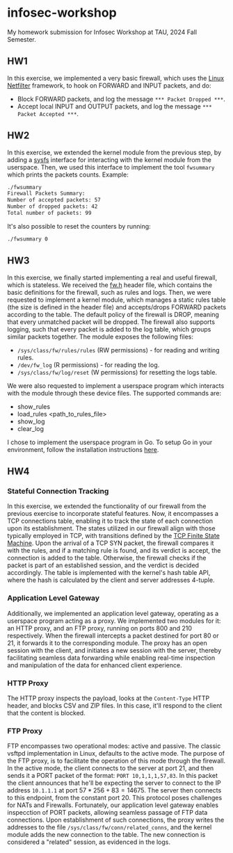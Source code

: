 # infosec-workshop
My homework submission for Infosec Workshop at TAU, 2024 Fall Semester.

## HW1
In this exercise, we implemented a very basic firewall, which uses the [Linux Netfilter](https://en.wikipedia.org/wiki/Netfilter) framework, to hook on FORWARD and INPUT packets, and do:
- Block FORWARD packets, and log the message `*** Packet Dropped ***`.
- Accept local INPUT and OUTPUT packets, and log the message `*** Packet Accepted ***`.

## HW2
In this exercise, we extended the kernel module from the previous step, by adding a [sysfs](https://docs.kernel.org/filesystems/sysfs.html) interface for interacting with the kernel module from the userspace.
Then, we used this interface to implement the tool `fwsummary` which prints the packets counts.
Example:
```bash
./fwsummary
Firewall Packets Summary:
Number of accepted packets: 57
Number of dropped packets: 42
Total number of packets: 99
```

It's also possible to reset the counters by running:
```bash
./fwsummary 0
```

## HW3
In this exercise, we finally started implementing a real and useful firewall, which is stateless.
We received the [fw.h](module/fw.h) header file, which contains the basic definitions for the firewall, such as rules and logs.
Then, we were requested to implement a kernel module, which manages a static rules table (the size is defined in the header file) and accepts/drops FORWARD packets according to the table. The default policy of the firewall is DROP, meaning that every unmatched packet will be dropped.
The firewall also supports logging, such that every packet is added to the log table, which groups similar packets together.
The module exposes the following files:
- `/sys/class/fw/rules/rules` (RW permissions) - for reading and writing rules.
- `/dev/fw_log` (R permissions) - for reading the log.
- `/sys/class/fw/log/reset` (W permissions) for resetting the logs table.

We were also requested to implement a userspace program which interacts with the module through these device files.
The supported commands are:
- show_rules
- load_rules <path_to_rules_file>
- show_log
- clear_log

I chose to implement the userspace program in Go.
To setup Go in your environment, follow the installation instructions [here](https://go.dev/doc/install).

## HW4
### Stateful Connection Tracking
In this exercise, we extended the functionality of our firewall from the previous exercise to incorporate stateful features.
Now, it encompasses a TCP connections table, enabling it to track the state of each connection upon its establishment.
The states utilized in our firewall align with those typically employed in TCP, with transitions defined by the [TCP Finite State Machine](http://tcpipguide.com/free/t_TCPOperationalOverviewandtheTCPFiniteStateMachineF-2.htm).
Upon the arrival of a TCP SYN packet, the firewall compares it with the rules, and if a matching rule is found, and its verdict is accept, the connection is added to the table.
Otherwise, the firewall checks if the packet is part of an established session, and the verdict is decided accordingly.
The table is implemented with the kernel's hash table API, where the hash is calculated by the client and server addresses 4-tuple.

### Application Level Gateway
Additionally, we implemented an application level gateway, operating as a userspace program acting as a proxy.
We implemented two modules for it: an HTTP proxy, and an FTP proxy, running on ports 800 and 210 respectively.
When the firewall intercepts a packet destined for port 80 or 21, it forwards it to the corresponding module.
The proxy has an open session with the client, and initiates a new session with the server, thereby facilitating seamless data forwarding while enabling real-time inspection and manipulation of the data for enhanced client experience.

### HTTP Proxy
The HTTP proxy inspects the payload, looks at the `Content-Type` HTTP header, and blocks CSV and ZIP files.
In this case, it'll respond to the client that the content is blocked.

### FTP Proxy
FTP encompasses two operational modes: active and passive.
The classic vsftpd implementation in Linux, defaults to the active mode.
The purpose of the FTP proxy, is to facilitate the operation of this mode through the firewall.
In the active mode, the client connects to the server at port 21, and then sends it a PORT packet of the format: `PORT 10,1,1,1,57,83`.
In this packet the client announces that he'll be expecting the server to connect to the IP address `10.1.1.1` at port $57 * 256 + 83 = 14675$.
The server then connects to this endpoint, from the constant port 20.
This protocol poses challenges for NATs and Firewalls.
Fortunately, our application level gateway enables inspecction of PORT packets, allowing seamless passage of FTP data connections.
Upon establishment of such connections, the proxy writes the addresses to the file `/sys/class/fw/conn/related_conns`, and the kernel module adds the new connection to the table.
The new connection is considered a "related" session, as evidenced in the logs.
